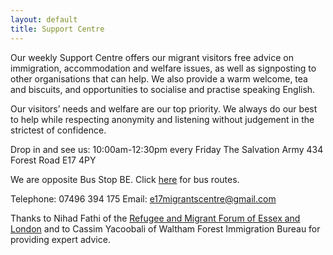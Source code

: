```yaml
---
layout: default
title: Support Centre
---
```


Our weekly Support Centre offers our migrant visitors free advice on immigration, accommodation and welfare issues, as well as signposting to other organisations that can help. We also provide a warm welcome, tea and biscuits, and opportunities to socialise and practise speaking English.

Our visitors’ needs and welfare are our top priority. We always do our best to help while respecting anonymity and listening without judgement in the strictest of confidence.

Drop in and see us:
10:00am-12:30pm every Friday
The Salvation Army
434 Forest Road
E17 4PY

We are opposite Bus Stop BE. Click [here](https://tfl.gov.uk/maps?Input=Salvation+Army+Walthamstow%2C+London%2C+UK&InputGeolocation=51.590694427490234%2C-0.021134300157427788) for bus routes.

Telephone: 07496 394 175
Email: [e17migrantscentre@gmail.com](mailto:e17migrantscentre@gmail.com)

Thanks to Nihad Fathi of the [Refugee and Migrant Forum of Essex and London](http://www.ramfel.org.uk/wordpress/) and to Cassim Yacoobali of Waltham Forest Immigration Bureau for providing expert advice.
